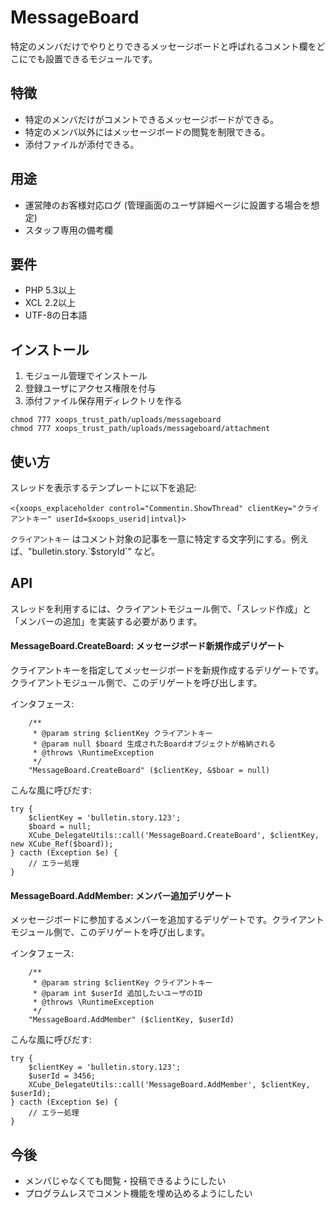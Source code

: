 # MessageBoard

特定のメンバだけでやりとりできるメッセージボードと呼ばれるコメント欄をどこにでも設置できるモジュールです。

## 特徴

* 特定のメンバだけがコメントできるメッセージボードができる。
* 特定のメンバ以外にはメッセージボードの閲覧を制限できる。
* 添付ファイルが添付できる。

## 用途

* 運営陣のお客様対応ログ (管理画面のユーザ詳細ページに設置する場合を想定)
* スタッフ専用の備考欄

## 要件

* PHP 5.3以上
* XCL 2.2以上
* UTF-8の日本語

## インストール

1. モジュール管理でインストール
2. 登録ユーザにアクセス権限を付与
3. 添付ファイル保存用ディレクトリを作る

```
chmod 777 xoops_trust_path/uploads/messageboard
chmod 777 xoops_trust_path/uploads/messageboard/attachment
```

## 使い方

スレッドを表示するテンプレートに以下を追記:

```
<{xoops_explaceholder control="Commentin.ShowThread" clientKey="クライアントキー" userId=$xoops_userid|intval}>
```

`クライアントキー` はコメント対象の記事を一意に特定する文字列にする。例えば、"bulletin.story.\`$storyId`" など。


## API

スレッドを利用するには、クライアントモジュール側で、「スレッド作成」と「メンバーの追加」を実装する必要があります。

#### MessageBoard.CreateBoard: メッセージボード新規作成デリゲート

クライアントキーを指定してメッセージボードを新規作成するデリゲートです。クライアントモジュール側で、このデリゲートを呼び出します。

インタフェース:

```
	/**
	 * @param string $clientKey クライアントキー
	 * @param null $board 生成されたBoardオブジェクトが格納される
	 * @throws \RuntimeException
	 */
	"MessageBoard.CreateBoard" ($clientKey, &$boar = null)
```

こんな風に呼びだす:

```
try {
	$clientKey = 'bulletin.story.123';
	$board = null;
	XCube_DelegateUtils::call('MessageBoard.CreateBoard', $clientKey, new XCube_Ref($board));
} cacth (Exception $e) {
	// エラー処理
}
```

#### MessageBoard.AddMember: メンバー追加デリゲート

メッセージボードに参加するメンバーを追加するデリゲートです。クライアントモジュール側で、このデリゲートを呼び出します。

インタフェース:

```
	/**
	 * @param string $clientKey クライアントキー
	 * @param int $userId 追加したいユーザのID
	 * @throws \RuntimeException
	 */
	"MessageBoard.AddMember" ($clientKey, $userId)
``` 

こんな風に呼びだす:

```
try {
	$clientKey = 'bulletin.story.123';
	$userId = 3456;
	XCube_DelegateUtils::call('MessageBoard.AddMember', $clientKey, $userId);
} cacth (Exception $e) {
	// エラー処理
}
```


## 今後

* メンバじゃなくても閲覧・投稿できるようにしたい
* プログラムレスでコメント機能を埋め込めるようにしたい 
